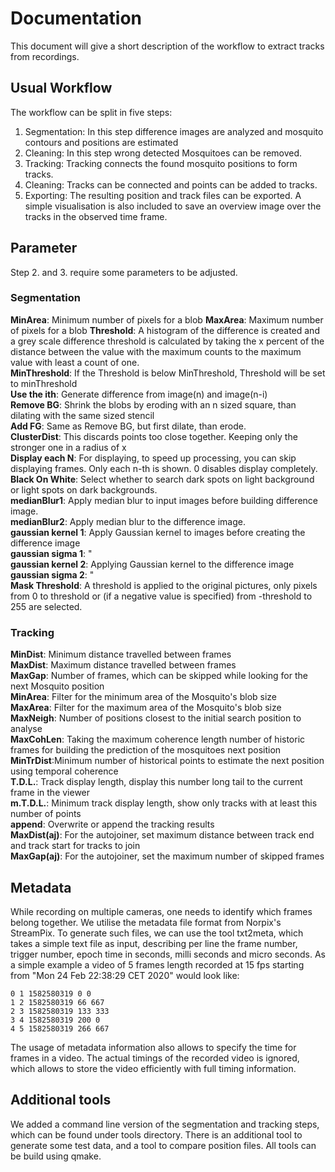 # Documentation
This document will give a short description of the workflow to extract tracks from recordings.

## Usual Workflow
The workflow can be split in five steps:
 1. Segmentation: In this step difference images are analyzed and mosquito contours and positions are estimated
 2. Cleaning: In this step wrong detected Mosquitoes can be removed.
 3. Tracking: Tracking connects the found mosquito positions to form tracks.
 4. Cleaning: Tracks can be connected and points can be added to tracks.
 5. Exporting: The resulting position and track files can be exported. A simple visualisation is also included to save an overview image over the tracks in the observed time frame.
 
## Parameter
Step 2. and 3. require some parameters to be adjusted. 
### Segmentation
**MinArea**: Minimum number of pixels for a blob
**MaxArea**: Maximum number of pixels for a blob
**Threshold**: A histogram of the difference is created and a grey scale difference threshold is calculated by taking the x percent of the distance between the value with the maximum counts to the maximum value with least a count of one.    
**MinThreshold**: If the Threshold is below MinThreshold, Threshold will be set to minThreshold  
**Use the ith**: Generate difference from image(n) and image(n-i)  
**Remove BG**: Shrink the blobs by eroding with an n sized square, than dilating with the same sized stencil  
**Add FG**: Same as Remove BG, but first dilate, than erode.  
**ClusterDist**: This discards points too close together. Keeping only the stronger one in a radius of x   
**Display each N**: For displaying, to speed up processing, you can skip displaying frames. Only each n-th is shown. 0 disables display completely.  
**Black On White**: Select whether to search dark spots on light background or light spots on dark backgrounds.  
**medianBlur1**: Apply median blur to input images before building difference image.  
**medianBlur2**: Apply median blur to the difference image.  
**gaussian kernel 1**: Apply Gaussian kernel to images before creating the difference image  
**gaussian sigma 1**: "   
**gaussian kernel 2**: Applying Gaussian kernel to the difference image  
**gaussian sigma 2**: "  
**Mask Threshold**: A threshold is applied to the original pictures, only pixels from 0 to threshold or (if a negative value is specified) from -threshold to 255 are selected.  


### Tracking
**MinDist**: Minimum distance travelled between frames   
**MaxDist**: Maximum distance travelled between frames  
**MaxGap**: Number of frames, which can be skipped while looking for the next Mosquito position  
**MinArea**: Filter for the minimum area of the Mosquito's blob size  
**MaxArea**: Filter for the maximum area of the Mosquito's blob size  
**MaxNeigh**: Number of positions closest to the initial search position to analyse  
**MaxCohLen**: Taking the maximum coherence length number of historic frames for building the prediction of the mosquitoes next position  
**MinTrDist**:Minimum number of historical points to estimate the next position using temporal coherence  
**T.D.L.**: Track display length, display this number long tail to the current frame in the viewer  
**m.T.D.L.**: Minimum track display length, show only tracks with at least this number of points  
**append**: Overwrite or append the tracking results  
**MaxDist(aj)**: For the autojoiner, set maximum distance between track end and track start for tracks to join  
**MaxGap(aj)**: For the autojoiner, set the maximum number of skipped frames  

## Metadata
While recording on multiple cameras, one needs to identify which frames belong together. We utilise the metadata file format from Norpix's StreamPix. 
To generate such files, we can use the tool txt2meta, which takes a simple text file as input, describing per line the frame number, trigger number, epoch time in seconds, milli seconds and micro seconds.
As a simple example a video of 5 frames length recorded at 15 fps starting from "Mon 24 Feb 22:38:29 CET 2020" would look like:
```
0 1 1582580319 0 0
1 2 1582580319 66 667
2 3 1582580319 133 333
3 4 1582580319 200 0
4 5 1582580319 266 667
```
The usage of metadata information also allows to specify the time for frames in a video. The actual timings of the recorded video is ignored, which allows to store the video efficiently with full timing information.

## Additional tools
We added a command line version of the segmentation and tracking steps, which can be found under tools directory.
There is an additional tool to generate some test data, and a tool to compare position files. All tools can be build using qmake.
